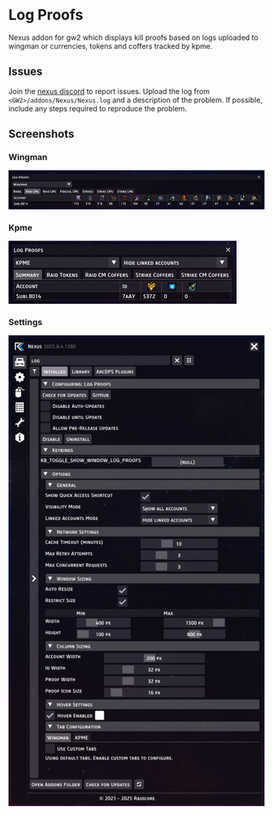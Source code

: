 # Log Proofs
Nexus addon for gw2 which displays kill proofs based on logs uploaded to wingman or currencies, tokens and coffers tracked by kpme. 

## Issues

Join the [nexus discord](https://discord.gg/Mvk7W7gjE4) to report issues. Upload the log from `<GW2>/addons/Nexus/Nexus.log` and a description of the problem. If possible, include any steps required to reproduce the problem.

## Screenshots

### Wingman
![example_wingman](https://github.com/SubiqT/GW2LogProofs/blob/master/example_wingman.png?raw=true)

### Kpme
![example_kpme](https://github.com/SubiqT/GW2LogProofs/blob/master/example_kpme.png?raw=true)

### Settings
![example_settings](https://github.com/SubiqT/GW2LogProofs/blob/master/example_settings.png?raw=true)